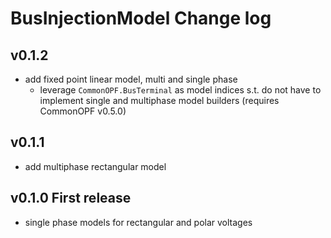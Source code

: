 # BusInjectionModel Change log

## v0.1.2
- add fixed point linear model, multi and single phase
    - leverage `CommonOPF.BusTerminal` as model indices s.t. do not have to implement single and
      multiphase model builders (requires CommonOPF v0.5.0)

## v0.1.1
- add multiphase rectangular model

## v0.1.0 First release 
- single phase models for rectangular and polar voltages